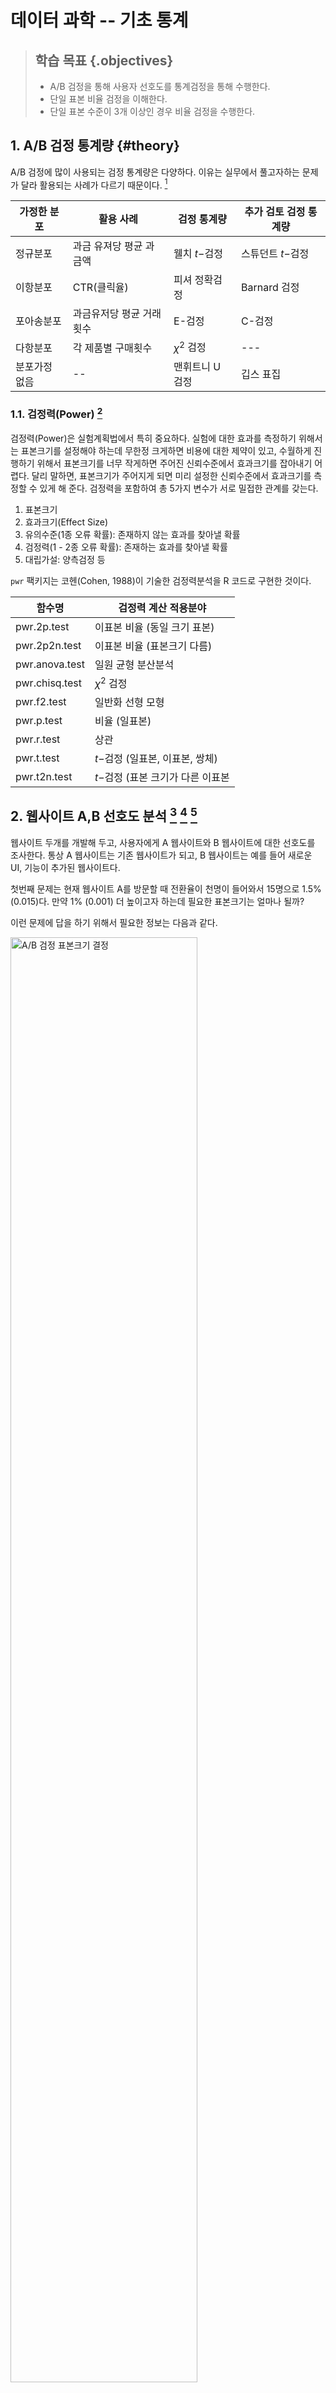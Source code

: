 # 데이터 과학 -- 기초 통계




> ## 학습 목표 {.objectives}
>
> * A/B 검정을 통해 사용자 선호도를 통계검정을 통해 수행한다.
> * 단일 표본 비율 검정을 이해한다.
> * 단일 표본 수준이 3개 이상인 경우 비율 검정을 수행한다.


## 1. A/B 검정 통계량   {#theory}


A/B 검정에 많이 사용되는 검정 통계량은 다양하다. 이유는 실무에서 풀고자하는 문제가 달라 
활용되는 사례가 다르기 때문이다. [^wiki-ab-testing]

[^wiki-ab-testing]: [A/B testing](https://en.wikipedia.org/wiki/A/B_testing)

|  가정한 분포 |       활용 사례            |  검정 통계량    | 추가 검토 검정 통계량 |
|--------------|----------------------------|-----------------|-----------------------|
| 정규분포     | 과금 유져당 평균 과금액    | 웰치 $t-$검정   | 스튜던트 $t-$검정 |
| 이항분포     | CTR(클릭율)                | 피셔 정확검정   | Barnard 검정      |
| 포아송분포   | 과금유저당 평균 거래횟수   | E-검정          | C-검정            |
| 다항분포     | 각 제품별 구매횟수         | $\chi^2$ 검정    | ---               |
| 분포가정 없음|  --                        | 맨휘트니 U 검정 | 깁스 표집         |

### 1.1. 검정력(Power) [^quick-r-power]

[^quick-r-power]: [http://www.statmethods.net/, Power Analysis](http://www.statmethods.net/stats/power.html)

검정력(Power)은 실험계획법에서 특히 중요하다. 실험에 대한 효과를 측정하기 위해서는 표본크기를 설정해야 하는데 
무한정 크게하면 비용에 대한 제약이 있고, 수월하게 진행하기 위해서 표본크기를 너무 작게하면 주어진 신뢰수준에서 
효과크기를 잡아내기 어렵다. 달리 말하면, 표본크기가 주어지게 되면 미리 설정한 신뢰수준에서 효과크기를 측정할 수 
있게 해 준다. 검정력을 포함하여 총 5가지 변수가 서로 밀접한 관계를 갖는다.

1. 표본크기
1. 효과크기(Effect Size)
1. 유의수준(1종 오류 확률): 존재하지 않는 효과를 찾아낼 확률
1. 검정력(1 - 2종 오류 확률): 존재하는 효과를 찾아낼 확률
1. 대립가설: 양측검정 등

`pwr` 팩키지는 코헨(Cohen, 1988)이 기술한 검정력분석을 R 코드로 구현한 것이다.

|    함수명       |  검정력 계산 적용분야                    |
|-----------------|------------------------------------------|
| pwr.2p.test     |  이표본 비율 (동일 크기 표본)            |
| pwr.2p2n.test   |  이표본 비율 (표본크기 다름)             |
| pwr.anova.test  |  일원 균형 분산분석                      |
| pwr.chisq.test  |  $\chi ^2$ 검정                          |
| pwr.f2.test     |  일반화 선형 모형                        |
| pwr.p.test      |  비율 (일표본)                           |
| pwr.r.test      |  상관                                    |
| pwr.t.test      |  $t-$검정 (일표본, 이표본, 쌍체)         |
| pwr.t2n.test    |  $t-$검정 (표본 크기가 다른 이표본       |


## 2. 웹사이트 A,B 선호도 분석 [^ab-testing-website] [^ab-testing-from-scratch] [^power-and-sample-size]

[^ab-testing-website]: [A/B Tests in Marketing – Sample Size and Significance using R](http://www.marketingdistillery.com/2014/08/03/ab-tests-in-marketing-sample-size-and-significance-using-r/)

[^ab-testing-from-scratch]: [A/B Testing, from scratch](http://www.alfredo.motta.name/ab-testing-from-scratch/)

[^power-and-sample-size]: [3Rs- Reduction.co.uk, Power and Sample Size](http://www.3rs-reduction.co.uk/html/6__power_and_sample_size.html)

웹사이트 두개를 개발해 두고, 사용자에게 A 웹사이트와 B 웹사이트에 대한 선호도를 조사한다.
통상 A 웹사이트는 기존 웹사이트가 되고, B 웹사이트는 예를 들어 새로운 UI, 기능이 추가된 웹사이트다.

첫번째 문제는 현재 웹사이트 A를 방문할 때 전환율이 천명이 들어와서 15명으로 1.5% (0.015)다. 
만약 1% (0.001) 더 높이고자 하는데 필요한 표본크기는 얼마나 될까?

이런 문제에 답을 하기 위해서 필요한 정보는 다음과 같다. 

<img src="fig/ab-testing-sample-size.png" alt="A/B 검정 표본크기 결정" width="77%" />

신호와 잡음비가 큰 경우 적은 표본이 필요하고, 신호와 잡음비가 작은 경우 더 많은 표본이 필요하다.
0.2는 작은 효과크기, 0.5는 중간 효과크기, 0.8은 큰 효과크기로 통상 정의한다.
그리고 1종, 2종에 대한 오류에 대해 $\alpha$ 유의수준과 검정력을 정의하고 대립가설 방향에 대해 지정하면 
`pwr` 팩키지 표본크기 함수룰 통해 최소 필요한 표본크기를 추출할 수 있다.

### 2.1. 웹사이트 개선 전후 효과를 탐지하는 표본크기

웹사이트 개선 전후 효과를 탐지하는데 필요한 표본크기 정보를 파악해야 된다.
즉, 현재 웹사이트 전환율은 1.5% 인데, 새로운 웹사이트를 적용할 경우 웹사이트 개편에 대한 효과크기를 탐지하는데 필요한 최소한의 표본은 얼마나 될까?


~~~{.r}
# 0. 환경설정 ----------------------------------
# library(tidyverse)
# library(ggplot2) 
# library(ggthemes)
# library(extrafont)
# library(pwr)
# library(prevalence) # https://gist.github.com/casallas/8411082
# loadfonts()

# 1. 표본크기 ----------------------------------
## 1.1. 현재 웹사이트 전환율(Conversion Rate)
web_a <- 15
web_n_a <- 1000
(web_p_a <- web_a / web_n_a)
~~~



~~~{.output}
[1] 0.015

~~~



~~~{.r}
## 1.2. 효과크기를 탐지하는데 필요한 표본크기
pwr.2p2n.test(h=0.2, n1=1000, sig.level=0.05, power=0.8, alternative="two.sided")
~~~



~~~{.output}

     difference of proportion power calculation for binomial distribution (arcsine transformation) 

              h = 0.2
             n1 = 1000
             n2 = 244.1239
      sig.level = 0.05
          power = 0.8
    alternative = two.sided

NOTE: different sample sizes

~~~

`pwr.2p2n.test(h=0.2, n1=1000, sig.level=0.05, power=0.8)` 명령어를 통해 유의수준 5%, 검정력 80%, n1 표본 1,000개인 경우 효과크기를 0.2로 설정하여 
양측검정을 하게 되면 244.1239 즉, 245명의 방문자가 최소 필요한 것이 확인된다.


### 2.2. 웹사이트 반응률 1% 높이는 효과를 파악하는데 필요한 표본크기 

전화율 1%를 높이는데 필요한 표본크기는 얼마나 될까? 이것도 흥미있는 질문이다. 


~~~{.r}
## 1.3. 1% 전환율을 높이는데 필요한 표본크기(알파=0.05, 검정력=0.8)
power.prop.test(p1=web_p_a, p2=web_p_a+0.01, sig.level=0.05, power=0.8)
~~~



~~~{.output}

     Two-sample comparison of proportions power calculation 

              n = 3075.582
             p1 = 0.015
             p2 = 0.025
      sig.level = 0.05
          power = 0.8
    alternative = two.sided

NOTE: n is number in *each* group

~~~

유의수준 5%, 검정력 80%, 현 웹사이트 전환율과 신규 웹사이트 전환율을 입력하여 필요한 유효표본수를 검출한다.
3075.582, 즉 3,076 방문자가 필요하다.


### 2.3. 캠페인 효과

웹사이트 A가 현재 붉은 색으로 개발되어 있는데, 고객설문조사결과 파란색으로 디자인을 바꿔 개발할 경우 더 좋은 효과가 예상된다고 한다.
그래서 개발팀에서 1달간의 크런치 모드를 진행하여 초단기 웹사이트 B를 개발했다. 그런데 이러한 웹사이트 변경이 정말 효과가 있는 것인지,
아니면 우연에 의한 것이지 확인하고자 한다.

이런 경우 사용하는 함수가 `prop.test`가 된다. 
기존 웹사이트 A는 방문자가 1,000 명당 32명의 전환율을 보인 반면, 새로 개발한 웹사이트 B는 1,000명당 54명 전환율을 보인다.
`prop.test`결과 p-값이 `0.02062`으로 나와 0.05 보다 작기 때문에 웹사이트 A나 웹사이트 B나 동일하다는 귀무가설을 기각하게 되어 효과가 있는 것으로 
결정한다. 

신뢰구간도 다음 공식에 기초하여 계산하면 되지만, `prevalence` 팩키지에 신뢰구간을 구하는 다양한 방법이 구현되어 있어 이를 활용한다.

$$\hat p \pm z \sqrt{\frac{1}{n}\hat p \left(1 - \hat p \right)}$$

마지막으로 웹사이트 A,B에 대한 전환율을 시각적으로 확인한다.


~~~{.r}
# 2. 실제효과 검정 ----------------------------------
web_a <- 32
web_n_a <- 1000
(web_p_a <- web_a / web_n_a)
~~~



~~~{.output}
[1] 0.032

~~~



~~~{.r}
web_b <- 54
web_n_b <- 1000
(web_p_b <- web_b / web_n_b)
~~~



~~~{.output}
[1] 0.054

~~~



~~~{.r}
prop.test(c(web_a, web_b), c(web_n_a,web_n_b))
~~~



~~~{.output}

	2-sample test for equality of proportions with continuity
	correction

data:  c(web_a, web_b) out of c(web_n_a, web_n_b)
X-squared = 5.3583, df = 1, p-value = 0.02062
alternative hypothesis: two.sided
95 percent confidence interval:
 -0.040754721 -0.003245279
sample estimates:
prop 1 prop 2 
 0.032  0.054 

~~~



~~~{.r}
## 2.1. 신뢰구간 ----------------------------------

prevalence::propCI(x=web_a, n=web_n_a, level = 0.95)
~~~



~~~{.output}
   x    n     p        method level      lower      upper
1 32 1000 0.032 agresti.coull  0.95 0.02261326 0.04496859
2 32 1000 0.032         exact  0.95 0.02198885 0.04487590
3 32 1000 0.032      jeffreys  0.95 0.02240527 0.04429584
4 32 1000 0.032          wald  0.95 0.02109161 0.04290839
5 32 1000 0.032        wilson  0.95 0.02275711 0.04482474

~~~



~~~{.r}
prevalence::propCI(x=web_b, n=web_n_b, level = 0.95)
~~~



~~~{.output}
   x    n     p        method level      lower      upper
1 54 1000 0.054 agresti.coull  0.95 0.04151868 0.06989479
2 54 1000 0.054         exact  0.95 0.04082335 0.06987401
3 54 1000 0.054      jeffreys  0.95 0.04126091 0.06931476
4 54 1000 0.054          wald  0.95 0.03999154 0.06800846
5 54 1000 0.054        wilson  0.95 0.04162131 0.06979215

~~~



~~~{.r}
## 2.3. 신뢰구간 시각화  ----------------------------------

x_a  <- seq(from=0.01, to=0.07, by=0.00001)
y_a  <- dnorm(x_a, mean = web_p_a, sd = sqrt((web_p_a * (1-web_p_a))/web_n_a))

x_b  <- seq(from=0.01, to=0.07, by=0.00001)
y_b  <- dnorm(x_b, mean = web_p_b, sd = sqrt((web_p_b * (1-web_p_b))/web_n_b))

ab_df  <- tibble(web_x_a=x_a, web_y_a=y_a, web_x_b=x_b, web_y_b=y_b)

options(repr.plot.width=7, repr.plot.height=3)

website_cols  <- c("WebSite A"="red","WebSite B"="blue")

ggplot(data = ab_df) +
  labs(title="웹사이트 A/B 검정",
        x="전환율", y="확률밀도함수") +
  theme_tufte(base_family = "NanumGothic") +
  scale_x_continuous(labels = scales::percent) +
  geom_point(aes(x=x_a, y=y_a, colour="WebSite A")) +
  geom_point(aes(x=x_b, y=y_b, colour="WebSite B")) +
  scale_colour_manual(name="웹사이트", values=website_cols) +
  geom_vline(aes(xintercept=0.032), colour = "red", size=1.1) +
  geom_vline(aes(xintercept=0.054), colour = "blue", size=1.1) +
  theme(legend.position = "top")
~~~

<img src="fig/ab-testing-campaing-effect-1.png" style="display: block; margin: auto;" />

> ### A/B 검정과 $t-$검정 차이 {.callout}
>
> A/B 검정은 독립된 두 표본을 비교하는 실험을 설계, 수행, 분석하는 전체적인 틀(프레임워크인)인 반면,
> $t-$검정은 동일한 개념에 대한 통계적인 절차로 볼 수 있는데, 1908년 윌리엄 고셋이 기네스 맥주회사에서 
> 맥주 품질검정을 위해 고안한 통계적 방법으로 $t-$검정으로 알려져 있다. [^ab-testing-t-test-quora]

[^ab-testing-t-test-quora]: What is the difference between A/B testing and a t-test?](https://www.quora.com/What-is-the-difference-between-A-B-testing-and-a-t-test)


## 3. 캠페인 효과가 분수가 아닌 경우

평균 주문금액, 평균 웹페이지 채류시간처럼 정규분포를 따르는 분수가 아닌 값을 비교한느데 사용되는 되는 것이 독립 이표본 $t-$검정으로,
웰치 $t-$검정을 사용하는데 이유는 두 집단 모두에 대해 표본크기가 다르고, 등분산을 갖지 않더라고 적용이 가능하다.
데이터의 정규성 검정을 사전에 하고 필요한 경우 박스-콕스 변환을 수행한 후에 검정을 수행한다.


~~~{.r}
# 1. 정규분포 ----------------------------------
pwr.t2n.test(n1=10000, d=0.5, sig.level=0.05, power=0.90)
~~~



~~~{.output}

     t test power calculation 

             n1 = 10000
             n2 = 42.21518
              d = 0.5
      sig.level = 0.05
          power = 0.9
    alternative = two.sided

~~~



~~~{.r}
## 1.1. 캠페인 효과 검정 -----------------------

group1 <- c(64.2,28.4,85.3,83.1,13.4,56.8,44.2,90)
group2 <- c(45, 29.5,32.3, 49.3,18.3, 34.2,43.9, 13.8,27.4, 43.4)

t.test(group1, group2)
~~~



~~~{.output}

	Welch Two Sample t-test

data:  group1 and group2
t = 2.3103, df = 9.0005, p-value = 0.04621
alternative hypothesis: true difference in means is not equal to 0
95 percent confidence interval:
  0.5097856 48.4202144
sample estimates:
mean of x mean of y 
   58.175    33.710 

~~~


## 4. 웹사이트 선호도 고객만족도 조사 

데이터는 [Practical Statistics for HCI](http://depts.washington.edu/aimgroup/proj/ps4hci/) 사이트에 공개된 SPSS 파일을 R로 불러와서 실험 검증에 사용한다.
웹선호도에 대한 코딩이 `1`, `2`로 되어 있다. 이를 `웹사이트 A`, `웹사이트 B` 로 요인 수준을 사람이 이해하기 쉽게 바꾼다.

### 4.1. 두가지 웹사이트 선호도


~~~{.r}
# 2. 선호도 검정 ----------------------------------
## 2.1. 웹사이트 A, B
tc <- textConnection("subject, preference
                      1    ,      1
                      2    ,      2
                      3    ,      2
                      4    ,      1
                      5    ,      1
                      6    ,      1
                      7    ,      2
                      8    ,      2
                      9    ,      1
                      10   ,       1
                      11   ,       1
                      12   ,       1
                      13   ,       1
                      14   ,       2
                      15   ,       2
                      16   ,       1
                      17   ,       1
                      18   ,       2
                      19   ,       1
                      20   ,       1
                      21   ,       2
                      22   ,       2
                      23   ,       1
                      24   ,       1
                      25   ,       1
                      26   ,       1
                      27   ,       1
                      28   ,       1
                      29   ,       1
                      30   ,       1")

pref_df <- read.csv(tc, header = TRUE)
pref_df <- pref_df %>% mutate(preference = factor(preference, 
                                        levels=c(1,2), 
                                        labels=c("웹사이트 A", "웹사이트 B")))

(website_prefs <- xtabs( ~ preference, data=pref_df))
~~~



~~~{.output}
preference
웹사이트 A 웹사이트 B 
        21          9 

~~~



~~~{.r}
chisq.test(website_prefs)
~~~



~~~{.output}

	Chi-squared test for given probabilities

data:  website_prefs
X-squared = 4.8, df = 1, p-value = 0.02846

~~~

$p-$값 0.05를 기준으로 본다면, 웹사이트 A와 B 선호도에 유의성이 있다는 결론에 도달하게 된다.



~~~{.r}
binom.test(website_prefs)
~~~



~~~{.output}

	Exact binomial test

data:  website_prefs
number of successes = 21, number of trials = 30, p-value = 0.04277
alternative hypothesis: true probability of success is not equal to 0.5
95 percent confidence interval:
 0.5060410 0.8526548
sample estimates:
probability of success 
                   0.7 

~~~

$\chi^2$ 검정은 표본수가 많아지게 되면 정확도가 높아지는 근사검정이지만, 
정확 이항 검정(Exact Binomial Test)은 컴퓨팅 계산에 부담이 되지만, 근사 검정이 아니고 정확 검정이다. 
귀무가설 웹사이트 A와 B의 선호도가 같다는 95% 신뢰구간에 0.5가 포함되지 않고 있다. 


### 4.2. 세가지 웹사이트 선호도

웹사이트가 A,B 두가지 아니고 3개 이상인 경우 A,B,C 웹사이트 간에 선호도 차이가 있는지 검정한다.

웹선호도에 대한 코딩이 `1`, `2`, `3`으로 되어 있다. 이를 `웹사이트 A`, `웹사이트 B`, `웹사이트 C`로 코딩을 바꾼다.


~~~{.r}
tcon <- textConnection("subject, preference
1   ,       3
2   ,       3
3   ,       3
4   ,       1
5   ,       1
6   ,       3
7   ,       3
8   ,       2
9   ,       1
10  ,        3
11  ,        1
12  ,        1
13  ,        3
14  ,        3
15  ,        2
16  ,        3
17  ,        1
18  ,        3
19  ,        1
20  ,        1
21  ,        2
22  ,        2
23  ,        3
24  ,        1
25  ,        1
26  ,        1
27  ,        3
28  ,        1
29  ,        1
30  ,        3")

pref_three_df <- read.csv(tcon, header = TRUE)
pref_three_df <- pref_three_df %>% mutate(preference = factor(preference, 
                                                  levels=c(1,2,3), 
                                                  labels=c("웹사이트 A", "웹사이트 B", "웹사이트 C")))

(websites_prefs <- xtabs( ~ preference, data=pref_three_df))
~~~



~~~{.output}
preference
웹사이트 A 웹사이트 B 웹사이트 C 
        13          4         13 

~~~



~~~{.r}
chisq.test(websites_prefs)
~~~



~~~{.output}

	Chi-squared test for given probabilities

data:  websites_prefs
X-squared = 5.4, df = 2, p-value = 0.06721

~~~

$p-$값 0.05를 기준으로 본다면, 웹사이트 A, B, C 선호도에 유의성이 없다는 결론에 도달할 수 있지만, 0.05에 
가깝기 때문에 유보한다.



~~~{.r}
library(XNomial)
xmulti(websites_prefs, c(1/3, 1/3, 1/3), statName = "Prob")
~~~



~~~{.output}

P value (Prob) = 0.05117

~~~



~~~{.r}
# 다중 비교
aa <- binom.test(sum(pref_three_df$preference=='웹사이트 A'), nrow(pref_three_df), p=1/3)
bb <- binom.test(sum(pref_three_df$preference=='웹사이트 B'), nrow(pref_three_df), p=1/3)
cc <- binom.test(sum(pref_three_df$preference=='웹사이트 C'), nrow(pref_three_df), p=1/3)
p.adjust(c(aa$p.value, bb$p.value, cc$p.value), method="holm")
~~~



~~~{.output}
[1] 0.4996989 0.0583577 0.4996989

~~~

다항분포 검정을 통한 정확 다항검정에서는 0.05에 더욱 가까운 $p-$ 값이 검출되었다.

다중비교는 세가지 웹사이트 간에 차이가 있다는 것은 이해가 되나 어느 것에서 차이가 나는지 검출할 때 사용한다.

웹사이트 A, C 선호도에는 차이가 없지만, B에는 유의성이 있는 것으로 보인다. 


